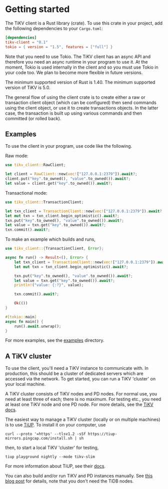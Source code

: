 # Getting started

The TiKV client is a Rust library (crate). To use this crate in your project, add the following dependencies to your `Cargo.toml`:

```toml
[dependencies]
tikv-client = "0.1"
tokio = { version = "1.5", features = ["full"] }
```

Note that you need to use Tokio. The TiKV client has an async API and therefore you need an async runtime in your program to use it. At the moment, Tokio is used internally in the client and so you must use Tokio in your code too. We plan to become more flexible in future versions.

The minimum supported version of Rust is 1.40. The minimum supported version of TiKV is 5.0.

The general flow of using the client crate is to create either a raw or transaction client object (which can be configured) then send commands using the client object, or use it to create transactions objects. In the latter case, the transaction is built up using various commands and then committed (or rolled back).

## Examples

To use the client in your program, use code like the following.

Raw mode:

```rust
use tikv_client::RawClient;

let client = RawClient::new(vec!["127.0.0.1:2379"]).await?;
client.put("key".to_owned(), "value".to_owned()).await?;
let value = client.get("key".to_owned()).await?;
```

Transactional mode:

```rust
use tikv_client::TransactionClient;

let txn_client = TransactionClient::new(vec!["127.0.0.1:2379"]).await?;
let mut txn = txn_client.begin_optimistic().await?;
txn.put("key".to_owned(), "value".to_owned()).await?;
let value = txn.get("key".to_owned()).await?;
txn.commit().await?;
```

To make an example which builds and runs,

```rust
use tikv_client::{TransactionClient, Error};

async fn run() -> Result<(), Error> {
    let txn_client = TransactionClient::new(vec!["127.0.0.1:2379"]).await?;
    let mut txn = txn_client.begin_optimistic().await?;

    txn.put("key".to_owned(), "value".to_owned()).await?;
    let value = txn.get("key".to_owned()).await?;
    println!("value: {:?}", value);

    txn.commit().await?;

    Ok(())
}

#[tokio::main]
async fn main() {
    run().await.unwrap();
}
```

For more examples, see the [examples](examples) directory.

## A TiKV cluster

To use the client, you'll need a TiKV instance to communicate with. In production, this should be a cluster of dedicated servers which are accessed via the network. To get started, you can run a TiKV 'cluster' on your local machine.

A TiKV cluster consists of TiKV nodes and PD nodes. For normal use, you need at least three of each; there is no maximum. For testing etc., you need at least one TiKV node
and one PD node. For more details, see the [TiKV docs](https://tikv.org/docs/dev/concepts/architecture/).

The easiest way to manage a TiKV cluster (locally or on multiple machines) is to use [TiUP](https://github.com/pingcap/tiup). To install it on your computer, use

```
curl --proto '=https' --tlsv1.2 -sSf https://tiup-mirrors.pingcap.com/install.sh | sh
```

then, to start a local TiKV 'cluster' for testing,

```
tiup playground nightly --mode tikv-slim
```

For more information about TiUP, see their [docs](https://docs.pingcap.com/tidb/stable/production-deployment-using-tiup).

You can also build and/or run TiKV and PD instances manually. See [this blog post](https://ncameron.org/blog/building-running-and-benchmarking-tikv-and-tidb/) for details, note that you don't need the TiDB nodes.
